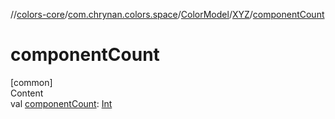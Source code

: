 //[colors-core](../../../../index.md)/[com.chrynan.colors.space](../../index.md)/[ColorModel](../index.md)/[XYZ](index.md)/[componentCount](component-count.md)



# componentCount  
[common]  
Content  
val [componentCount](component-count.md): [Int](https://kotlinlang.org/api/latest/jvm/stdlib/kotlin/-int/index.html)  



